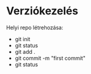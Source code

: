 # Verziókezelés

Helyi repo létrehozása:

- git init
- git status
- git add .
- git commit -m "first commit"
- git status